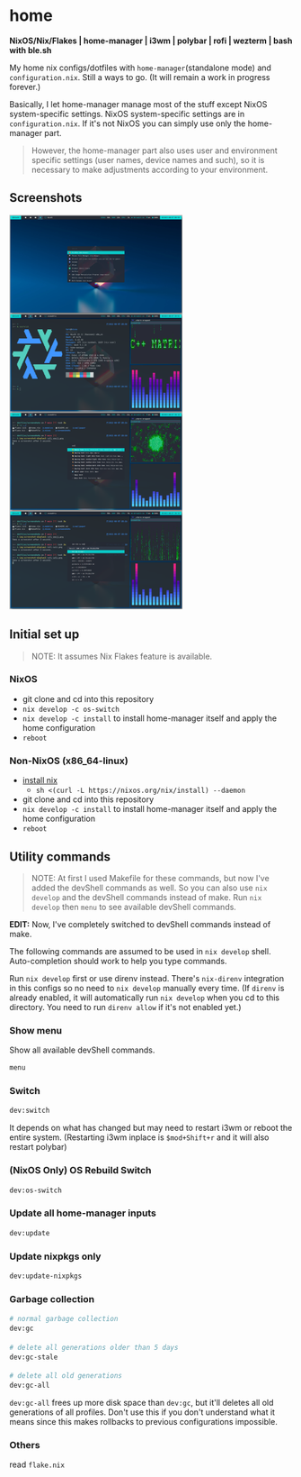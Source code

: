 # home

**NixOS/Nix/Flakes | home-manager | i3wm | polybar | rofi | wezterm | bash with ble.sh**

My home nix configs/dotfiles with `home-manager`(standalone mode) and `configuration.nix`. Still a ways to go. (It will remain a work in progress forever.)

Basically, I let home-manager manage most of the stuff except NixOS system-specific settings. NixOS system-specific settings are in `configuration.nix`. If it's not NixOS you can simply use only the home-manager part.

> However, the home-manager part also uses user and environment specific settings (user names, device names and such), so it is necessary to make adjustments according to your environment.

## Screenshots

<a href="./screenshots/home.png"><img src="./screenshots/home.png" height="700" ></a>

## Initial set up

> NOTE: It assumes Nix Flakes feature is available.

### NixOS

- git clone and cd into this repository
- `nix develop -c os-switch`
- `nix develop -c install` to install home-manager itself and apply the home configuration
- `reboot`

### Non-NixOS (x86_64-linux)

- [install nix](https://nixos.org/download.html#nix-install-linux)
  - `sh <(curl -L https://nixos.org/nix/install) --daemon`
- git clone and cd into this repository
- `nix develop -c install` to install home-manager itself and apply the home configuration
- `reboot`

## Utility commands

> NOTE: At first I used Makefile for these commands, but now I've added the devShell commands as well. So you can also use `nix develop` and the devShell commands instead of make. Run `nix develop` then `menu` to see available devShell commands. 


**EDIT:** Now, I've completely switched to devShell commands instead of make.

The following commands are assumed to be used in `nix develop` shell. Auto-completion should work to help you type commands.

Run `nix develop` first or use direnv instead. There's `nix-direnv` integration in this configs so no need to `nix develop` manually every time. (If `direnv` is already enabled, it will automatically run `nix develop` when you cd to this directory.  You need to run `direnv allow` if it's not enabled yet.)

### Show menu

Show all available devShell commands.

```sh
menu
```

### Switch

```sh
dev:switch
```

It depends on what has changed but may need to restart i3wm or reboot the entire system.
(Restarting i3wm inplace is `$mod+Shift+r` and it will also restart polybar)

### (NixOS Only) OS Rebuild Switch

```sh
dev:os-switch
```

### Update all home-manager inputs

```sh
dev:update
```

### Update nixpkgs only

```sh
dev:update-nixpkgs
```

### Garbage collection

```sh
# normal garbage collection
dev:gc

# delete all generations older than 5 days
dev:gc-stale

# delete all old generations
dev:gc-all
```

`dev:gc-all` frees up more disk space than `dev:gc`, but it'll deletes all old generations of all profiles. Don't use this if you don't understand what it means since this makes rollbacks to previous configurations impossible.

### Others

read `flake.nix`
